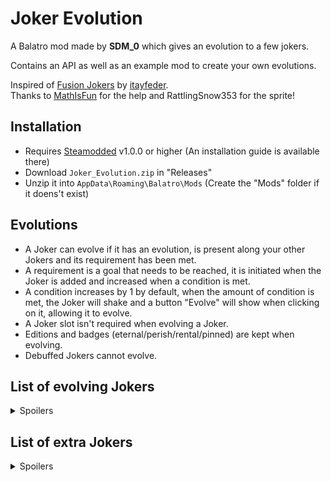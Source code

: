 # Joker Evolution
A Balatro mod made by **SDM_0** which gives an evolution to a few jokers.

Contains an API as well as an example mod to create your own evolutions.

Inspired of [Fusion Jokers](https://github.com/itayfeder/Fusion-Jokers) by [itayfeder](https://github.com/itayfeder).<br>
Thanks to [MathIsFun](https://github.com/MathIsFun0) for the help and RattlingSnow353 for the sprite!

## Installation
- Requires [Steamodded](https://github.com/Steamopollys/Steamodded/) v1.0.0 or higher (An installation guide is available there)
- Download `Joker_Evolution.zip` in "Releases"
- Unzip it into `AppData\Roaming\Balatro\Mods` (Create the "Mods" folder if it doens't exist)

## Evolutions
- A Joker can evolve if it has an evolution, is present along your other Jokers and its requirement has been met.
- A requirement is a goal that needs to be reached, it is initiated when the Joker is added and increased when a condition is met.
- A condition increases by 1 by default, when the amount of condition is met, the Joker will shake and a button "Evolve" will
show when clicking on it, allowing it to evolve.
- A Joker slot isn't required when evolving a Joker.
- Editions and badges (eternal/perish/rental/pinned) are kept when evolving.
- Debuffed Jokers cannot evolve.

## List of evolving Jokers
<details>
  <summary>Spoilers</summary>
  <br>

  | Evolution | Joker | Requirement | Effect |
  | :---: | :---: | :---: | :---: |
  | Ultimate Joker | Joker | Defeat 1 boss blind | +8 Mult |
  | Astronaut Joker | Space Joker | Upgrade 6 poker hands | 1 in 4 chance to upgrade the level of the most played poker hand |
  | Rendez-Vous | Séance | Score 2 Straight Flush | If poker hand is a Straight, create a random Spectral card |
  | Bordel the Buffon | Chaos the Clown | Reroll 10 times | Rerolls are refunded (3 per round) |
  | Monolith | Obelisk | Evolve 1 card | This Joker gains x0.2 Mult per consecutive hand played, reduced by x1 if playing your most played poker hand |
  | Superstar | Luchador | Defeat 2 boss blinds | Sell this card to disable the current boss blind and create a Luchador card |
  | Tarotologist | Cartomancer | Use 8 Tarot cards | Create 2 Tarot cards when blind is selected (Must have room) |
  | VIP Card | Loyalty Card | Score twice the blind goal 4 times | x4 Mult every 4 hands played |
  | Raised Fist | Clenched Fist | Score 25 cards | Adds double the rank of the highest ranked card held in hand to Mult |
  | Ninefold Joy | Cloud 9 | Score 9 9s cards | Earn $1 for each 9 or $2 for each modified 9 in your full deck at the end of round |
  | Full-Sugar Cola | Diet Cola | Skip 2 blinds | Sell this card to create 2 free Double Tag |
  | Wildfire | Campfire | Sell 15 cards | This joker gains X0.25 Mult for each card sold, loses X1 Mult after Boss Blind |
  | Aerialist | Acrobat | Score your last hand 4 times | X3 Mult on first hand of round |
  | Pilot's License | Driver's License | Add 8 playing cards | X0.75 Mult for every 4 Enhanced cards in your full deck |
  | Short-Term Satisfaction | Delayed Gratification | Win 3 rounds without using discards | Earn $2 per discard left by the end of round |
  | Ripple | Splash | Score 8 hands with extra cards | Every played card counts in scoring, +5 Mult per extra scored cards |
</details>

## List of extra Jokers
<details>
  <summary>Spoilers</summary>
  <br>

  | Joker | Cost | Rarity | Effect | 
  | :---: | :---: | :---: | :---: |
  | Collector Joker | 8 | Rare | X1 Mult per evolution done this run |
</details>
